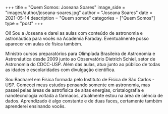 +++
title = "Quem Somos: Joseana Soares"
image_side = "images/author/joseana-soares.jpg"
author = "Joseana Soares"
date = 2021-05-14
description = "Quem somos"
categories = ["Quem Somos"]
type = "post"
+++

Oi! Sou a Joseana e darei as aulas com conteúdo de astronomia e astronáutica para vocês na Academia Faraday. Eventualmente posso aparecer em aulas de física também.

Ministro cursos preparatórios para Olimpíada Brasileira de Astronomia e Astronáutica desde 2009 junto ao Observatório Dietrich Schiel, setor de Astronomia do CDCC-USP. Além das aulas, atuo junto ao público de todas as idades e escolaridades com divulgação científica.

Sou Bacharel em Física formada pelo Instituto de Física de São Carlos - USP. Comecei meus estudos pensando somente em astronomia, mas passei pelas áreas de astrofísica de altas energias, cristalografia e nanotecnologia voltada a fármacos, atualmente estou na área de ciência de dados. Aprendizado é algo constante e de duas faces, certamente também aprenderei ensinando vocês.
